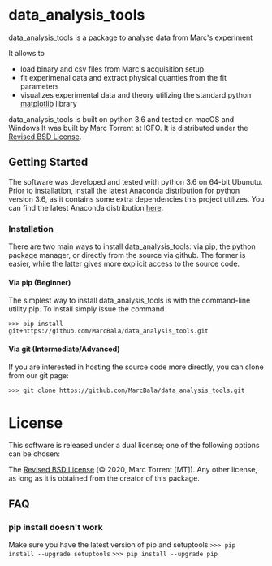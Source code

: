 # data_analysis_tools
data_analysis_tools is a package to analyse data from Marc's experiment 

It allows to
+   load binary and csv files from Marc's acquisition setup.
+	fit experimenal data and extract physical quanties from the fit parameters
+	visualizes experimental data and theory utilizing the standard python [matplotlib](https://matplotlib.org/) library

data_analysis_tools is built on python 3.6 and tested on macOS  and Windows
It was built by Marc Torrent at ICFO. 
It is distributed under the [Revised BSD License](https://en.wikipedia.org/wiki/BSD_licenses).

## Getting Started
The software was developed and tested with python 3.6 on 64-bit Ubunutu. Prior to installation, install the latest  Anaconda distribution for python version 3.6, as it contains some extra dependencies this project utilizes.
You can find the latest Anaconda distribution [here](https://www.continuum.io/downloads). 

### Installation
There are two main ways to install data_analysis_tools: via pip, the python package manager, or directly from the source via github. The former is easier, while the latter gives more explicit access to the source code.

#### Via pip (Beginner)
The simplest way to install data_analysis_tools is with the command-line utility pip. To install simply issue the command

```>>> pip install git+https://github.com/MarcBala/data_analysis_tools.git```

#### Via git (Intermediate/Advanced)
If you are interested in hosting the source code more directly, you can clone from our git page:

```>>> git clone https://github.com/MarcBala/data_analysis_tools.git```

# License
This software is released under a dual license; one of the following options can be chosen:

The [Revised BSD License](https://opensource.org/licenses/BSD-2-Clause) (© 2020, Marc Torrent [MT]).
Any other license, as long as it is obtained from the creator of this package.

## FAQ
### pip install doesn't work
Make sure you have the latest version of pip and setuptools
```>>> pip install --upgrade setuptools```
```>>> pip install --upgrade pip```


